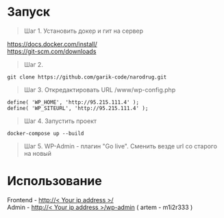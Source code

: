 # Запуск


> Шаг 1. Установить докер и гит на сервер

https://docs.docker.com/install/<br>
https://git-scm.com/downloads


> Шаг 2.

```
git clone https://github.com/garik-code/narodrug.git
```


> Шаг 3. Откредактировать URL /www/wp-config.php

```
define( 'WP_HOME', 'http://95.215.111.4' );
define( 'WP_SITEURL', 'http://95.215.111.4' );
```


> Шаг 4. Запустить проект

```
docker-compose up --build

```

> Шаг 5. WP-Admin - плагин "Go live". Сменить везде url со старого на новый


# Использование

Frontend - <a href="http://localhost/" target="_blank">http://< Your ip address >/</a><br>
Admin - <a href="http://localhost/wp-admin" target="_blank">http://< Your ip address >/wp-admin</a> ( artem - m1i2r333 )<br>
